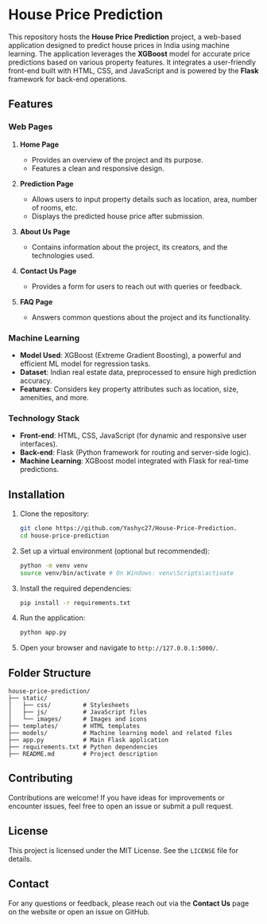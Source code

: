 # House Price Prediction

This repository hosts the **House Price Prediction** project, a web-based application designed to predict house prices in India using machine learning. The application leverages the **XGBoost** model for accurate price predictions based on various property features. It integrates a user-friendly front-end built with HTML, CSS, and JavaScript and is powered by the **Flask** framework for back-end operations.

## Features

### Web Pages
1. **Home Page**
   - Provides an overview of the project and its purpose.
   - Features a clean and responsive design.

2. **Prediction Page**
   - Allows users to input property details such as location, area, number of rooms, etc.
   - Displays the predicted house price after submission.

3. **About Us Page**
   - Contains information about the project, its creators, and the technologies used.

4. **Contact Us Page**
   - Provides a form for users to reach out with queries or feedback.

5. **FAQ Page**
   - Answers common questions about the project and its functionality.

### Machine Learning
- **Model Used**: XGBoost (Extreme Gradient Boosting), a powerful and efficient ML model for regression tasks.
- **Dataset**: Indian real estate data, preprocessed to ensure high prediction accuracy.
- **Features**: Considers key property attributes such as location, size, amenities, and more.

### Technology Stack
- **Front-end**: HTML, CSS, JavaScript (for dynamic and responsive user interfaces).
- **Back-end**: Flask (Python framework for routing and server-side logic).
- **Machine Learning**: XGBoost model integrated with Flask for real-time predictions.

## Installation

1. Clone the repository:
   ```bash
   git clone https://github.com/Yashyc27/House-Price-Prediction.
   cd house-price-prediction
   ```

2. Set up a virtual environment (optional but recommended):
   ```bash
   python -m venv venv
   source venv/bin/activate # On Windows: venv\Scripts\activate
   ```

3. Install the required dependencies:
   ```bash
   pip install -r requirements.txt
   ```

4. Run the application:
   ```bash
   python app.py
   ```

5. Open your browser and navigate to `http://127.0.0.1:5000/`.

## Folder Structure
```
house-price-prediction/
├── static/
│   ├── css/         # Stylesheets
│   ├── js/          # JavaScript files
│   └── images/      # Images and icons
├── templates/       # HTML templates
├── models/          # Machine learning model and related files
├── app.py           # Main Flask application
├── requirements.txt # Python dependencies
├── README.md        # Project description
```

## Contributing

Contributions are welcome! If you have ideas for improvements or encounter issues, feel free to open an issue or submit a pull request.

## License

This project is licensed under the MIT License. See the `LICENSE` file for details.

## Contact

For any questions or feedback, please reach out via the **Contact Us** page on the website or open an issue on GitHub.


